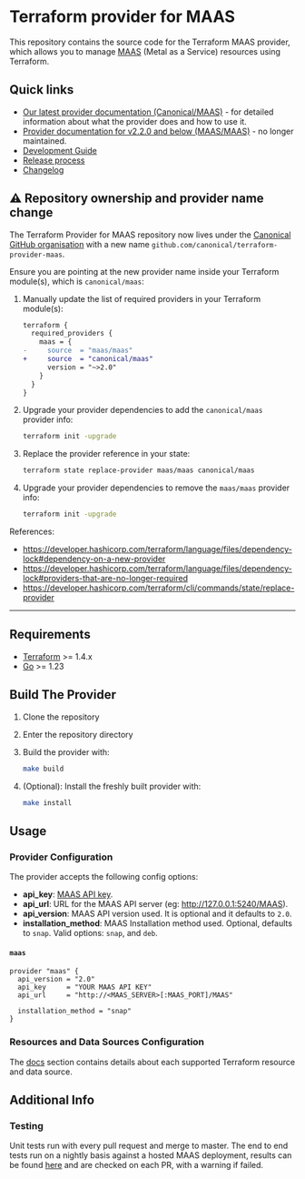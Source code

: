 # Terraform provider for MAAS

This repository contains the source code for the Terraform MAAS provider, which allows you to manage [MAAS](https://maas.io/) (Metal as a Service) resources using Terraform.

## Quick links

- [Our latest provider documentation (Canonical/MAAS)](https://registry.terraform.io/providers/canonical/maas/latest/docs) - for detailed information about what the provider does and how to use it.
- [Provider documentation for v2.2.0 and below (MAAS/MAAS)](https://registry.terraform.io/providers/maas/maas/latest/docs) - no longer maintained.
- [Development Guide](DEVELOPMENT.md)
- [Release process](RELEASING.md)
- [Changelog](CHANGELOG.md)

## :warning: Repository ownership and provider name change

The Terraform Provider for MAAS repository now lives under the [Canonical GitHub organisation](https://github.com/canonical) with a new name `github.com/canonical/terraform-provider-maas`.

Ensure you are pointing at the new provider name inside your Terraform module(s), which is `canonical/maas`:

1. Manually update the list of required providers in your Terraform module(s):

    ```diff
    terraform {
      required_providers {
        maas = {
    -     source  = "maas/maas"
    +     source  = "canonical/maas"
          version = "~>2.0"
        }
      }
    }
    ```

1. Upgrade your provider dependencies to add the `canonical/maas` provider info:

    ```bash
    terraform init -upgrade
    ```

1. Replace the provider reference in your state:

    ```bash
    terraform state replace-provider maas/maas canonical/maas
    ```

1. Upgrade your provider dependencies to remove the `maas/maas` provider info:

    ```bash
    terraform init -upgrade
    ```

References:

- <https://developer.hashicorp.com/terraform/language/files/dependency-lock#dependency-on-a-new-provider>
- <https://developer.hashicorp.com/terraform/language/files/dependency-lock#providers-that-are-no-longer-required>
- <https://developer.hashicorp.com/terraform/cli/commands/state/replace-provider>

---

## Requirements

- [Terraform](https://www.terraform.io/downloads.html) >= 1.4.x
- [Go](https://golang.org/doc/install) >= 1.23

## Build The Provider

1. Clone the repository
1. Enter the repository directory
1. Build the provider with:

    ```sh
    make build
    ```

1. (Optional): Install the freshly built provider with:

    ```sh
    make install
    ```

## Usage

### Provider Configuration

The provider accepts the following config options:

- **api_key**: [MAAS API key](https://maas.io/docs/snap/3.0/cli/maas-cli#heading--log-in-required).
- **api_url**: URL for the MAAS API server (eg: <http://127.0.0.1:5240/MAAS>).
- **api_version**: MAAS API version used. It is optional and it defaults to `2.0`.
- **installation_method**: MAAS Installation method used. Optional, defaults to `snap`. Valid options: `snap`, and `deb`.

#### `maas`

```hcl
provider "maas" {
  api_version = "2.0"
  api_key     = "YOUR MAAS API KEY"
  api_url     = "http://<MAAS_SERVER>[:MAAS_PORT]/MAAS"

  installation_method = "snap"
}
```

### Resources and Data Sources Configuration

The [docs](/docs) section contains details about each supported Terraform resource and data source.

## Additional Info

### Testing

Unit tests run with every pull request and merge to master. The end to end tests run on a nightly basis against a hosted MAAS deployment, results can be found [here](https://raw.githubusercontent.com/canonical/maas-terraform-e2e-tests/main/results.json?token=GHSAT0AAAAAAB3FX6R5C67Q4LH7ADOO5O3IY4ODCNA) and are checked on each PR, with a warning if failed.
